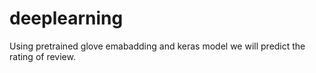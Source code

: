 # deeplearning
Using pretrained glove emabadding and keras model we will predict the rating of review.
